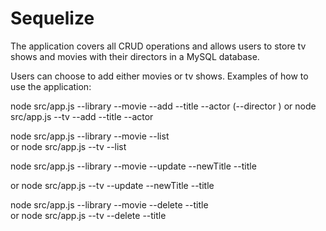 # Sequelize

The application covers all CRUD operations and allows users to store tv shows and movies with their directors in a MySQL database.

Users can choose to add either movies or tv shows. Examples of how to use the application:


node src/app.js --library --movie --add --title <movieTitle> --actor <movieActor> (--director <movieDirector>)   <!-- Adding movie title, actor(optional) and director to the movie library on the database. -->
or
node src/app.js --tv --add --title <tvTitle> --actor <tvActor>   <!-- Adding tv title and actor(optional) to the database. -->

node src/app.js --library --movie --list   <!-- Displaying all movies in the library that currently exist in the database. -->                                                       
or
node src/app.js --tv --list   <!-- Displaying all tv shows that currently exist in the database. -->

node src/app.js --library --movie --update --newTitle <newMovieActor> --title <existingMovieTitle>   <!-- Updating already existing movie title on the database with a new one. -->
                   
or
node src/app.js --tv --update --newTitle <newTvTitle> --title <existingTvTitle>   <!-- Updating already existing tv show title on the database with a new one. -->
                     

node src/app.js --library --movie --delete --title <existingMovieTitle>   <!-- Deleting a movie from the library in the database. -->                                            
or
node src/app.js --tv --delete --title <existingTvTitle>   <!-- Deleting a tv show from the database. -->